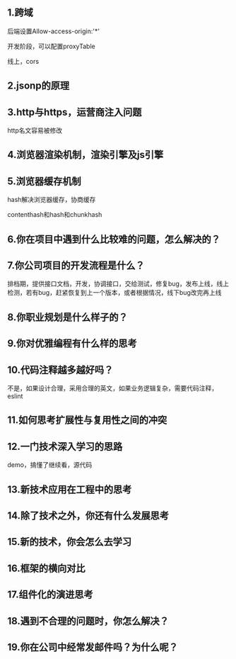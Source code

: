 ## 1.跨域

后端设置Allow-access-origin:'*'

开发阶段，可以配置proxyTable

线上，cors

## 2.jsonp的原理

## 3.http与https，运营商注入问题

http名文容易被修改

## 4.浏览器渲染机制，渲染引擎及js引擎

## 5.浏览器缓存机制

hash解决浏览器缓存，协商缓存

contenthash和hash和chunkhash

## 6.你在项目中遇到什么比较难的问题，怎么解决的？

## 7.你公司项目的开发流程是什么？

排档期，提供接口文档，开发，协调接口，交给测试，修复bug，发布上线，线上检测，若有bug，赶紧恢复到上一个版本，或者根据情况，线下bug改完再上线

## 8.你职业规划是什么样子的？

## 9.你对优雅编程有什么样的思考

## 10.代码注释越多越好吗？

不是，如果设计合理，采用合理的英文，如果业务逻辑复杂，需要代码注释，eslint

## 11.如何思考扩展性与复用性之间的冲突

## 12.一门技术深入学习的思路

demo，搞懂了继续看，源代码

## 13.新技术应用在工程中的思考

## 14.除了技术之外，你还有什么发展思考

## 15.新的技术，你会怎么去学习

## 16.框架的横向对比

## 17.组件化的演进思考

## 18.遇到不合理的问题时，你怎么解决？

## 19.你在公司中经常发邮件吗？为什么呢？